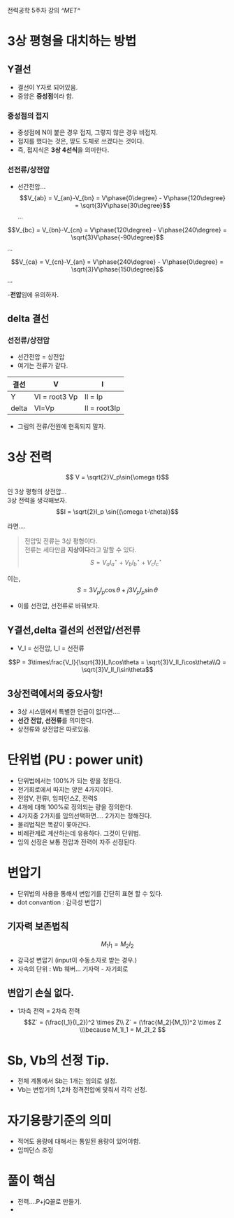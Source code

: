 전력공학 5주차 강의
*^*MET*^*
# 3상 평형을 대치하는 방법
## Y결선
- 결선이 Y자로 되어있음.
- 중앙은 **중성점**이라 함.
### 중성점의 접지
- 중성점에 N이 붙은 경우 접지, 그렇지 않은 경우 비접지.
- 접지를 했다는 것은, 땅도 도체로 쓰겠다는 것이다.
- 즉, 접지식은 **3상 4선식**을 의미한다.
### 선전류/상전압
- 선간전압...
$$V_{ab} = V_{an}-V_{bn} = V\phase{0\degree} - V\phase{120\degree} = \sqrt{3}V\phase{30\degree}$$...

$$V_{bc} = V_{bn}-V_{cn} = V\phase{120\degree} - V\phase{240\degree} = \sqrt{3}V\phase{-90\degree}$$...

$$V_{ca} = V_{cn}-V_{an} = V\phase{240\degree} - V\phase{0\degree} = \sqrt{3}V\phase{150\degree}$$...

-**전압**임에 유의하자.

## delta 결선

### 선전류/상전압
- 선간전압 = 상전압
- 여기는 전류가 같다.

|결선|V|I|
|----|--|--|
|Y|Vl = root3 Vp|Il = Ip|
|delta| Vl=Vp | Il = root3Ip|

- 그림의 전류/전원에 현혹되지 말자.

# 3상 전력
$$ V = \sqrt{2}V_p\sin{\omega t}$$

인 3상 평형의 상전압...     
3상 전력을 생각해보자.  
$$I = \sqrt{2}I_p \sin{(\omega t-\theta)}$$

라면....    
> 전압및 전류는 3상 평형이다.       
> 전류는 세타만큼 **지상이다**라고 말할 수 있다.    
$$S = V_a I_a^\star +  V_b I_b^\star+ V_c I_c^\star$$

이는,
$$S = 3V_p I_p \cos\theta + j3V_pI_p\sin\theta$$

- 이를 선전압, 선전류로 바꿔보자.

## Y결선,delta 결선의 선전압/선전류
- V_l = 선전압, I_l = 선전류

$$P = 3\times\frac{V_l}{\sqrt{3}}I_l\cos\theta = \sqrt{3}V_lI_l\cos\theta\\Q = \sqrt{3}V_lI_l\sin\theta$$

## 3상전력에서의 중요사항!
- 3상 시스템에서 특별한 언급이 없다면....
- **선간 전압, 선전류**를 의미한다. 
- 상전류와 상전압은 따로있음.

# 단위법 (PU : power unit)
- 단위법에서는 100%가 되는 량을 정한다.
- 전기회로에서 따지는 양은 4가지이다.
- 전압V, 전류I, 임피던스Z, 전력S
- 4개에 대해 100%로 정의되는 량을 정의한다.
- 4가지중 2가지를 임의선택하면.... 2가지는 정해진다.
- 물리법칙은 똑같이 쫓아간다. 
- 비례관계로 계산하는데 유용하다. 그것이 단위법.
- 임의 선정은 보통 전압과 전력이 자주 선정된다.

# 변압기
- 단위법의 사용을 통해서 변압기를 간단히 표현 할 수 있다.
- dot convantion : 감극성 변압기
## 기자력 보존법칙
$$M_1I_1 = M_2I_2$$
- 감극성 변압기 (input이 수동소자로 받는 경우.)
- 자속의 단위 : Wb 웨버... 기자력 - 자기회로
## 변압기 손실 없다.
- 1차측 전력 = 2차측 전력
$$Z` = (\frac{I_1}{I_2})^2 \times Z\\ Z` = (\frac{M_2}{M_1})^2 \times Z \\\because M_1I_1 = M_2I_2 $$

# Sb, Vb의 선정 Tip.
- 전체 계통에서 Sb는 1개는 임의로 설정. 
- Vb는 변압기의 1,2차 정격전압에 맟춰서 각각 선정.

# 자기용량기준의 의미
- 적어도 용량에 대해서는 통일된 용량이 있어야함.
- 임피던스 조정

# 풀이 핵심
- 전력....P+jQ꼴로 만들기.
- 